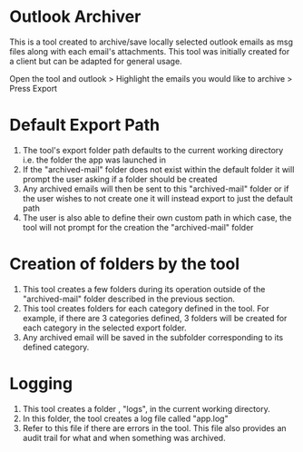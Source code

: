 # Outlook Archiver

This is a tool created to archive/save locally selected outlook emails as msg files along with each email's attachments.
This tool was initially created for a client but can be adapted for general usage.

Open the tool and outlook > Highlight the emails you would like to archive > Press Export

# Default Export Path

1. The tool's export folder path defaults to the current working directory i.e. the folder the app was launched in
2. If the "archived-mail" folder does not exist within the default folder it will prompt the user asking if a folder should be created
3. Any archived emails will then be sent to this "archived-mail" folder or if the user wishes to not create one it will instead export to just the default path
4. The user is also able to define their own custom path in which case, the tool will not prompt for the creation the "archived-mail" folder

# Creation of folders by the tool

1. This tool creates a few folders during its operation outside of the "archived-mail" folder described in the previous section.
2. This tool creates folders for each category defined in the tool. For example, if there are 3 categories defined, 3 folders will be created for each category in the selected export folder.
3. Any archived email will be saved in the subfolder corresponding to its defined category.

# Logging

1. This tool creates a folder , "logs", in the current working directory.
2. In this folder, the tool creates a log file called "app.log"
3. Refer to this file if there are errors in the tool. This file also provides an audit trail for what and when something was archived.
